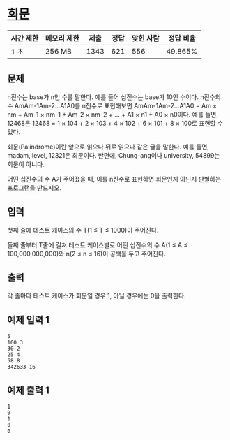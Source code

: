 # [회문](https://www.acmicpc.net/problem/14561)

| 시간 제한 | 메모리 제한 | 제출 | 정답 | 맞힌 사람 | 정답 비율 |
| --- | --- | --- | --- | --- | --- |
| 1 초 | 256 MB | 1343 | 621 | 556 | 49.865% |

## 문제

n진수는 base가 n인 수를 말한다. 예를 들어 십진수는 base가 10인 수이다. n진수의 수 AmAm-1Am-2…A1A0를 n진수로 표현해보면 AmAm-1Am-2…A1A0 = Am × nm + Am-1 × nm–1 + Am-2 × nm–2 + … + A1 × n1 + A0 × n0이다. 예를 들면, 12468은 12468 = 1 × 104 + 2 × 103 + 4 × 102 + 6 × 101 + 8 × 100로 표현할 수 있다.

회문(Palindrome)이란 앞으로 읽으나 뒤로 읽으나 같은 글을 말한다. 예를 들면, madam, level, 12321은 회문이다. 반면에, Chung-ang이나 university, 54899는 회문이 아니다.

어떤 십진수의 수 A가 주어졌을 때, 이를 n진수로 표현하면 회문인지 아닌지 판별하는 프로그램을 만드시오.

## 입력

첫째 줄에 테스트 케이스의 수 T(1 ≤ T ≤ 1000)이 주어진다.

둘째 줄부터 T줄에 걸쳐 테스트 케이스별로 어떤 십진수의 수 A(1 ≤ A ≤ 100,000,000,000)와 n(2 ≤ n ≤ 16)이 공백을 두고 주어진다.

## 출력

각 줄마다 테스트 케이스가 회문일 경우 1, 아닐 경우에는 0을 출력한다.

## 예제 입력 1

```
5
100 3
30 2
25 4
58 8
342633 16

```

## 예제 출력 1

```
1
0
1
0
0
```
